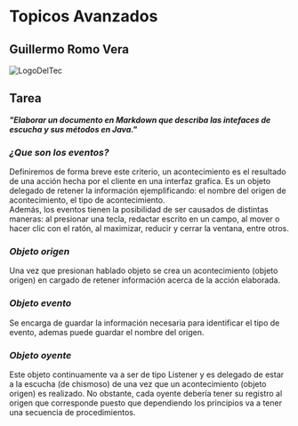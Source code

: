 # **Topicos Avanzados**

## **Guillermo Romo Vera**

![LogoDelTec](https://www.tecnm.mx/assets/files/main/img/pleca_tecnm.jpg)

## Tarea

**_"Elaborar un documento en Markdown que describa las intefaces de escucha y sus métodos en Java."_**

### **_¿Que son los eventos?_**  

Definiremos de forma breve este criterio, un acontecimiento es el resultado de una acción hecha por el cliente en una interfaz grafica.
Es un objeto delegado de retener la información ejemplificando: el nombre del origen de acontecimiento, el tipo de acontecimiento.  
Además, los eventos tienen la posibilidad de ser causados de distintas maneras: al presionar una tecla, redactar escrito en un campo, al mover o hacer clic con el ratón, al maximizar, reducir y cerrar la ventana, entre otros.

### **_Objeto origen_**  

Una vez que presionan hablado objeto se crea un acontecimiento (objeto origen) en cargado de retener información acerca de la acción elaborada.

### **_Objeto evento_**  

Se encarga de guardar la información necesaria para identificar el tipo de evento, ademas puede guardar el nombre del origen.

### **_Objeto oyente_**  

Este objeto continuamente va a ser de tipo Listener y es delegado de estar a la escucha (de chismoso) de una vez que un acontecimiento (objeto origen) es realizado. No obstante, cada oyente debería tener su registro al origen que corresponde puesto que dependiendo los principios va a tener una secuencia de procedimientos.

